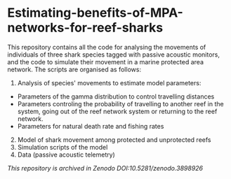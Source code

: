 # Estimating-benefits-of-MPA-networks-for-reef-sharks
This repository contains all the code for analysing the movements of individuals of three shark species tagged with passive acoustic monitors, and the code to simulate their movement in a marine protected area network. The scripts are organised as follows:

1. Analysis of species' movements to estimate model parameters:
* Parameters of the gamma distribution to control travelling distances
* Parameters controling the probability of travelling to another reef in the system, going out of the reef network system or returning to the reef network.
* Parameters for natural death rate and fishing rates
2. Model of shark movement among protected and unprotected reefs
3. Simulation scripts of the model
4. Data (passive acoustic telemetry)

*This repository is archived in Zenodo DOI:10.5281/zenodo.3898926*

